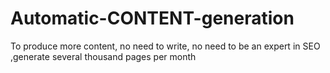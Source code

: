 # Automatic-CONTENT-generation
To produce more content, no need to write, no need to be an expert in SEO ,generate several thousand pages per month
